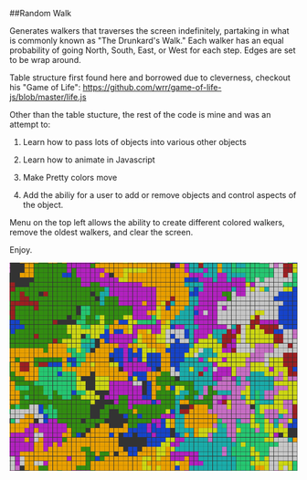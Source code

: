 ##Random Walk

Generates walkers that traverses the screen indefinitely, partaking in what is
commonly known as "The Drunkard's Walk." Each walker has an equal probability
of going North, South, East, or West for each step. Edges are set to be wrap
around. 

Table structure first found here and borrowed due to cleverness, checkout his
"Game of Life":
https://github.com/wrr/game-of-life-js/blob/master/life.js

Other than the table stucture, the rest of the code is mine and was an attempt
to:

1. Learn how to pass lots of objects into various other objects

2. Learn how to animate in Javascript

3. Make Pretty colors move

4. Add the abiliy for a user to add or remove objects and control aspects of
   the object.

Menu on the top left allows the ability to create different colored walkers,
remove the oldest walkers, and clear the screen.

Enjoy.

![alt text](img/exampleOutput.png "Example Output")
